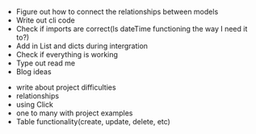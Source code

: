 - Figure out how to connect the relationships between models
- Write out cli code
- Check if imports are correct(Is dateTime functioning the way I need it to?)
- Add in List and dicts during intergration
- Check if everything is working
- Type out read me
- Blog ideas
* write about project difficulties
* relationships
* using Click
* one to many with project examples
* Table functionality(create, update, delete, etc)